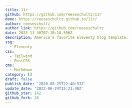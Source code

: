 ```yaml
---
title: 11r
github: https://github.com/reeseschultz/11r
demo: https://reeseschultz.github.io/11r/
author: reeseschultz
author_link: https://github.com/reeseschultz
date: 2023-11-30T07:10:18.596Z
description: America's favorite Eleventy blog template.
ssg:
  - Eleventy
css:
  - Tailwind
  - PostCSS
cms:
  - Markdown
category: []
draft: false
publish_date: '2020-08-25T22:40:53Z'
update_date: '2022-06-24T15:21:40Z'
github_star: 142
github_fork: 28
---
```

